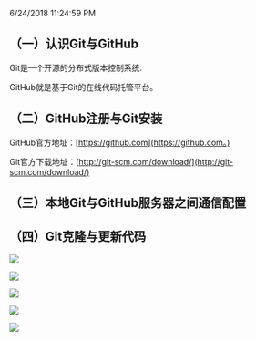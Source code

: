 6/24/2018 11:24:59 PM 

## （一）认识Git与GitHub

Git是一个开源的分布式版本控制系统.

GitHub就是基于Git的在线代码托管平台。

## （二）GitHub注册与Git安装

GitHub官方地址：[https://github.com](https://github.com。)

Git官方下载地址：[http://git-scm.com/download/](http://git-scm.com/download/)


## （三）本地Git与GitHub服务器之间通信配置



## （四）Git克隆与更新代码

 ![](https://i.imgur.com/ySyexfk.png)

![](https://i.imgur.com/GpweTal.png)

![](https://i.imgur.com/xeeqhQQ.png)

![](https://i.imgur.com/RsaCCoc.png)

![](https://i.imgur.com/lHBrWET.png)